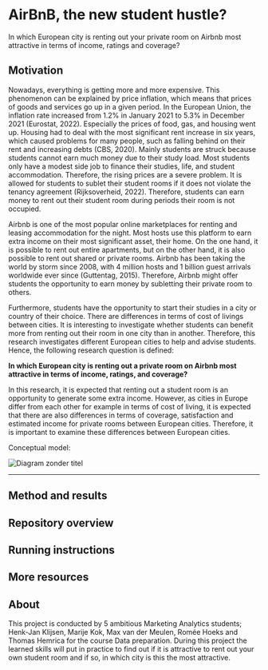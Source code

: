 # AirBnB, the new student hustle?

In which European city is renting out your private room on Airbnb most attractive in terms of income, ratings and coverage?

## Motivation
Nowadays, everything is getting more and more expensive. This phenomenon can be explained by price inflation, which means that prices of goods and services go up in a given period. In the European Union, the inflation rate increased from 1.2% in January 2021 to 5.3% in December 2021 (Eurostat, 2022). Especially the prices of food, gas, and housing went up. Housing had to deal with the most significant rent increase in six years, which caused problems for many people, such as falling behind on their rent and increasing debts (CBS, 2020). Mainly students are struck because students cannot earn much money due to their study load. Most students only have a modest side job to finance their studies, life, and student accommodation. Therefore, the rising prices are a severe problem. It is allowed for students to sublet their student rooms if it does not violate the tenancy agreement (Rijksoverheid, 2022). Therefore, students can earn money to rent out their student room during periods their room is not occupied. 

Airbnb is one of the most popular online marketplaces for renting and leasing accommodation for the night. Most hosts use this platform to earn extra income on their most significant asset, their home. On the one hand, it is possible to rent out entire apartments, but on the other hand, it is also possible to rent out shared or private rooms. Airbnb has been taking the world by storm since 2008, with 4 million hosts and 1 billion guest arrivals worldwide ever since (Guttentag, 2015). Therefore, Airbnb might offer students the opportunity to earn money by subletting their private room to others. 

Furthermore, students have the opportunity to start their studies in a city or country of their choice. There are differences in terms of cost of livings between cities. It is interesting to investigate whether students can benefit more from renting out their room in one city than in another. Therefore, this research investigates different European cities to help and advise students. Hence, the following research question is defined:

**In which European city is renting out a private room on Airbnb most attractive in terms of income, ratings, and coverage?**

In this research, it is expected that renting out a student room is an opportunity to generate some extra income. However, as cities in Europe differ from each other for example in terms of cost of living, it is expected that there are also differences in terms of coverage, satisfaction and estimated income for private rooms between European cities. Therefore, it is important to examine these differences between European cities.


Conceptual model:

![Diagram zonder titel](https://user-images.githubusercontent.com/26276634/155320821-7743ca05-09ba-48d1-8525-58f39f3ed775.jpg)


------






## Method and results

## Repository overview

## Running instructions

## More resources

## About 
This project is conducted by 5 ambitious Marketing Analytics students; Henk-Jan Klijsen, Marije  Kok, Max van der Meulen, Romée Hoeks and Thomas Hemrica for the course Data preparation. During this project the learned skills will put in practice to find out if it is attractive to rent out your own student room and if so, in which city is this the most attractive. 
